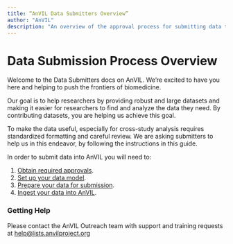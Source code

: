 ```yaml
---
title: “AnVIL Data Submitters Overview”
author: "AnVIL"
description: "An overview of the approval process for submitting data to AnVIL."
---
```


# Data Submission Process Overview


<hero>Welcome to the Data Submitters docs on AnVIL. We’re excited to have you here and helping to push the frontiers of  biomedicine.</hero>

Our goal is to help researchers by providing robust and large datasets and making it easier for researchers to find and analyze the data they need. By contributing datasets, you are helping us achieve this goal.

To make the data useful, especially for cross-study analysis requires standardized formatting and careful review. We are asking submitters to help us in this endeavor, by following the instructions in this guide.

In order to submit data into AnVIL you will need to:

1. [Obtain required approvals](/learn/data-submitters/process/data-approval-process).
1. [Set up your data model](learn/data-submitters/set-up-a-data-model).
1. [Prepare your data for submission](/learn/data-submitters/process/prepare-for-submission).
1. [Ingest your data into AnVIL](/learn/data-submitters/process/ingesting-data).



### Getting Help

Please contact the AnVIL Outreach team with support and training requests at <help@lists.anvilproject.org>




